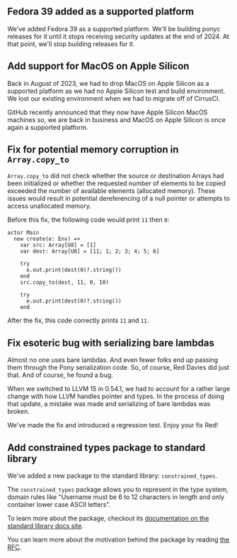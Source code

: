 ## Fedora 39 added as a supported platform

We've added Fedora 39 as a supported platform. We'll be building ponyc releases for it until it stops receiving security updates at the end of 2024. At that point, we'll stop building releases for it.

## Add support for MacOS on Apple Silicon

Back in August of 2023, we had to drop MacOS on Apple Silicon as a supported platform as we had no Apple Silicon test and build environment. We lost our existing environment when we had to migrate off of CirrusCI.

GitHub recently announced that they now have Apple Silicon MacOS machines so, we are back in business and MacOS on Apple Silicon is once again a supported platform.

## Fix for potential memory corruption in `Array.copy_to`

`Array.copy_to` did not check whether the source or destination Arrays had been initialized or whether the requested number of elements to be copied exceeded the number of available elements (allocated memory). These issues would result in potential dereferencing of a null pointer or attempts to access unallocated memory.

Before this fix, the following code would print `11` then `0`:

```pony
actor Main
  new create(e: Env) =>
    var src: Array[U8] = [1]
    var dest: Array[U8] = [11; 1; 2; 3; 4; 5; 6]

    try
      e.out.print(dest(0)?.string())
    end
    src.copy_to(dest, 11, 0, 10)

    try
      e.out.print(dest(0)?.string())
    end
```

After the fix, this code correctly prints `11` and `11`.

## Fix esoteric bug with serializing bare lambdas

Almost no one uses bare lambdas. And even fewer folks end up passing them through the Pony serialization code. So, of course, Red Davies did just that. And of course, he found a bug.

When we switched to LLVM 15 in 0.54.1, we had to account for a rather large change with how LLVM handles pointer and types. In the process of doing that update, a mistake was made and serializing of bare lambdas was broken.

We've made the fix and introduced a regression test. Enjoy your fix Red!

## Add constrained types package to standard library

We've added a new package to the standard library: `constrained_types`.

The `constrained_types` package allows you to represent in the type system, domain rules like "Username must be 6 to 12 characters in length and only container lower case ASCII letters".

To learn more about the package, checkout its [documentation on the standard library docs site](https://stdlib.ponylang.io/constrained_types--index/).

You can learn more about the motivation behind the package by reading [the RFC](https://github.com/ponylang/rfcs/blob/main/text/0079-constrained-types.md).

